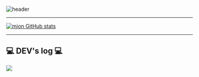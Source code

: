 ![header](https://capsule-render.vercel.app/api?type=waving&color=timeGradient&text=Welcome%20to%20mion%20GitHub%20👋&animation=twinkling&fontSize=35&fontAlignY=40&fontAlign=70&height=250)

---

[![mion GitHub stats](https://github-readme-stats.vercel.app/api?username=mino0816&include_all_commits=true&theme=nord&hide_border=true&count_private=true)](https://github.com/jiholee0/github-readme-stats)

---
## 💻 DEV's log 💻
<div style="display:flex; flex-direction:row;">
    <a href="https://leemh94.tistory.com/">
        <img src="https://img.shields.io/badge/Tistory-000000?style=for-the-badge&logo=Tistory&logoColor=white"> 
    </a>
</div><br>
